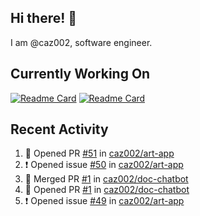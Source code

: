 ## Hi there! 👋

I am @caz002, software engineer.

## Currently Working On
[![Readme Card](https://github-readme-stats.vercel.app/api/pin/?username=caz002&repo=art-app&hide_border=true&bg_color=1F222E&title_color=F85D7F&icon_color=F8D866&theme=react&show_icons=false)](https://github.com/caz002/art-app)
[![Readme Card](https://github-readme-stats.vercel.app/api/pin/?username=hackforla&repo=website&hide_border=true&bg_color=1F222E&title_color=F85D7F&icon_color=F8D866&theme=react)](https://github.com/hackforla/website)
## Recent Activity
<!--START_SECTION:activity-->
1. 💪 Opened PR [#51](https://github.com/caz002/art-app/pull/51) in [caz002/art-app](https://github.com/caz002/art-app)
2. ❗ Opened issue [#50](https://github.com/caz002/art-app/issues/50) in [caz002/art-app](https://github.com/caz002/art-app)
3. 🎉 Merged PR [#1](https://github.com/caz002/doc-chatbot/pull/1) in [caz002/doc-chatbot](https://github.com/caz002/doc-chatbot)
4. 💪 Opened PR [#1](https://github.com/caz002/doc-chatbot/pull/1) in [caz002/doc-chatbot](https://github.com/caz002/doc-chatbot)
5. ❗ Opened issue [#49](https://github.com/caz002/art-app/issues/49) in [caz002/art-app](https://github.com/caz002/art-app)
<!--END_SECTION:activity-->
